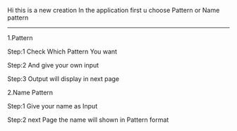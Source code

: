 Hi this is a new creation
In the application first u choose Pattern or Name pattern

___________________________________________________________
1.Pattern 

Step:1 Check Which Pattern You want

Step:2 And give your own input

Step:3 Output will display in next page


2.Name Pattern

Step:1 Give your name as Input

Step:2 next Page the name will shown in Pattern format

